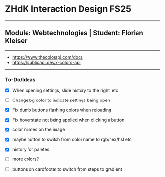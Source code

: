 # ZHdK Interaction Design FS25
___

## Module: Webtechnologies | Student: Florian Kleiser

___

- https://www.thecolorapi.com/docs
- https://publicapi.dev/x-colors-api

___

### To-Do/Ideas

- [x] When opening settings, slide history to the right, etc
- [ ] Change bg color to indicate settings being open

- [x] Fix dumb buttons flashing colors when reloading
- [x] Fix hoverstate not being applied when clicking a button
- [x] color names on the image
- [x] maybe button to switch from color name to rgb/hex/hsl etc
- [x] history for paletes
- [ ] more colors?

- [ ] buttons on cardfooter to switch from steps to gradient